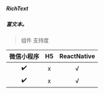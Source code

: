 ##### RichText
##### 富文本。

> 组件 支持度

| 微信小程序 | H5 | ReactNative |
| :-: | :-: | :-: |
| ✔️ | x | √ |
| ✔️ | x | √ |
